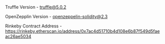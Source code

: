 Truffle Version - truffle@5.0.2

OpenZepplin Version - openzeppelin-solidity@2.3

Rinkeby Contract Address - https://rinkeby.etherscan.io/address/0x7ac4d51710b4d108e6b87f549d5faeac26ae5034